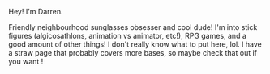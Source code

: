 Hey! I'm Darren.

Friendly neighbourhood sunglasses obsesser and cool dude! I'm into stick figures (algicosathlons, animation vs animator, etc!), RPG games, and a good amount of other things!
I don't really know what to put here, lol. I have a straw page that probably covers more bases, so maybe check that out if you want !
